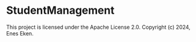 # StudentManagement
 
 This project is licensed under the Apache License 2.0. Copyright (c) 2024, Enes Eken.
